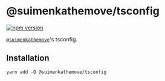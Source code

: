 # @suimenkathemove/tsconfig

[![npm version](https://badge.fury.io/js/@suimenkathemove%2Ftsconfig.svg)](https://badge.fury.io/js/@suimenkathemove%2Ftsconfig)

[`@suimenkathemove`](https://github.com/suimenkathemove)'s tsconfig.

## Installation

```shell
yarn add -D @suimenkathemove/tsconfig
```
